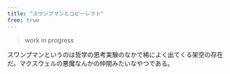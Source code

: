 ```yaml
---
title: "スワンプマンとコピーレフト"
free: true
---
```


> work in progress

スワンプマンというのは哲学の思考実験のなかで稀によく出てくる架空の存在だ。マクスウェルの悪魔なんかの仲間みたいなやつである。
